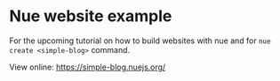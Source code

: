
# Nue website example

For the upcoming tutorial on how to build websites with nue and for `nue create <simple-blog>` command.

View online: https://simple-blog.nuejs.org/